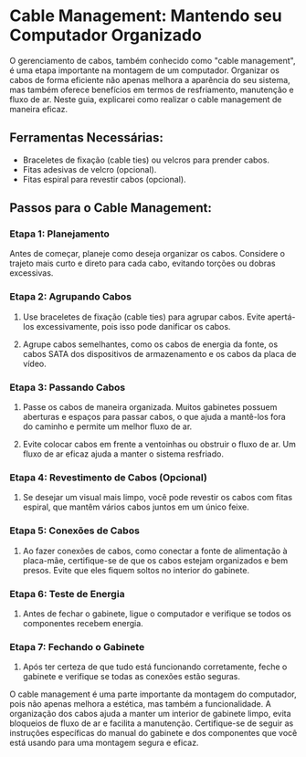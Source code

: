 # Cable Management: Mantendo seu Computador Organizado
O gerenciamento de cabos, também conhecido como "cable management", é uma etapa importante na montagem de um computador. Organizar os cabos de forma eficiente não apenas melhora a aparência do seu sistema, mas também oferece benefícios em termos de resfriamento, manutenção e fluxo de ar. Neste guia, explicarei como realizar o cable management de maneira eficaz.

## Ferramentas Necessárias:
- Braceletes de fixação (cable ties) ou velcros para prender cabos.
- Fitas adesivas de velcro (opcional).
- Fitas espiral para revestir cabos (opcional).

## Passos para o Cable Management:
### Etapa 1: Planejamento
Antes de começar, planeje como deseja organizar os cabos. Considere o trajeto mais curto e direto para cada cabo, evitando torções ou dobras excessivas.

### Etapa 2: Agrupando Cabos
1. Use braceletes de fixação (cable ties) para agrupar cabos. Evite apertá-los excessivamente, pois isso pode danificar os cabos.

2. Agrupe cabos semelhantes, como os cabos de energia da fonte, os cabos SATA dos dispositivos de armazenamento e os cabos da placa de vídeo.

### Etapa 3: Passando Cabos
1. Passe os cabos de maneira organizada. Muitos gabinetes possuem aberturas e espaços para passar cabos, o que ajuda a mantê-los fora do caminho e permite um melhor fluxo de ar.

2. Evite colocar cabos em frente a ventoinhas ou obstruir o fluxo de ar. Um fluxo de ar eficaz ajuda a manter o sistema resfriado.

### Etapa 4: Revestimento de Cabos (Opcional)
1. Se desejar um visual mais limpo, você pode revestir os cabos com fitas espiral, que mantêm vários cabos juntos em um único feixe.

### Etapa 5: Conexões de Cabos
1. Ao fazer conexões de cabos, como conectar a fonte de alimentação à placa-mãe, certifique-se de que os cabos estejam organizados e bem presos. Evite que eles fiquem soltos no interior do gabinete.

### Etapa 6: Teste de Energia
1. Antes de fechar o gabinete, ligue o computador e verifique se todos os componentes recebem energia.

### Etapa 7: Fechando o Gabinete
1. Após ter certeza de que tudo está funcionando corretamente, feche o gabinete e verifique se todas as conexões estão seguras.

O cable management é uma parte importante da montagem do computador, pois não apenas melhora a estética, mas também a funcionalidade. A organização dos cabos ajuda a manter um interior de gabinete limpo, evita bloqueios de fluxo de ar e facilita a manutenção. Certifique-se de seguir as instruções específicas do manual do gabinete e dos componentes que você está usando para uma montagem segura e eficaz.